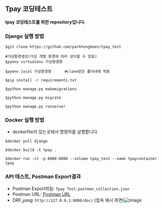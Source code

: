 ## Tpay 코딩테스트

**tpay 코딩테스트를 위한 repository입니다.**

### Django 실행 방법

```
$git clone https://github.com/parkhongbeen/tpay_test

#가상환경생성(가상 개발 환경에 따라 상이할 수 있음)
$pyenv virtualenv 가상환경명
    
$pyenv local 가상환경명		#clone받은 폴더내에 적용
    
$pip install -r requirements.txt

$python manage.py makemigrations

$python manage.py migrate

$python manage.py runserver
```

### Docker 실행 방법

- dockerfile이 있는곳에서 명령어를 실행합니다.

```
$docker pull django

$docker build -t tpay .

$docker run -it -p 8000:8000 --volume tpay_test --name tpaycontainer tpay
```

### API 테스트, Postman Export결과

- Postman Export파일: ``Tpay Test.postman_collection.json``
- Postman URL: [Postman URL](https://yousub.postman.co/collections/9448934-02693cd5-f64b-4915-80ad-2117017f0540?version=latest&workspace=d938a782-7ed2-4885-84cb-0438e21740df)
- DRF_yasg: ``http://127.0.0.1:8000/doc/``  (접속 예시 화면)![image](https://user-images.githubusercontent.com/53684676/91666662-89748700-eb39-11ea-9398-bcdb4b18674c.png)

